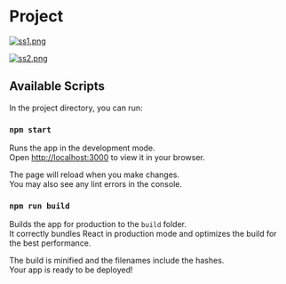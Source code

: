 # Project

[![ss1.png](https://i.postimg.cc/rFc920ZX/ss1.png)](https://postimg.cc/14CFptZJ)

[![ss2.png](https://i.postimg.cc/nhmVKrZr/ss2.png)](https://postimg.cc/QFXrhXFZ)

## Available Scripts

In the project directory, you can run:

### `npm start`

Runs the app in the development mode.\
Open [http://localhost:3000](http://localhost:3000) to view it in your browser.

The page will reload when you make changes.\
You may also see any lint errors in the console.

### `npm run build`

Builds the app for production to the `build` folder.\
It correctly bundles React in production mode and optimizes the build for the best performance.

The build is minified and the filenames include the hashes.\
Your app is ready to be deployed!
